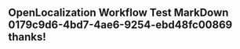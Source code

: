 <properties
ms.topic="hero-topic"
ms.test1="hero-topic"
ms.test2="test"/>


## OpenLocalization Workflow Test MarkDown 0179c9d6-4bd7-4ae6-9254-ebd48fc00869 thanks!



<!--HONumber=Jul16_HO5-->


